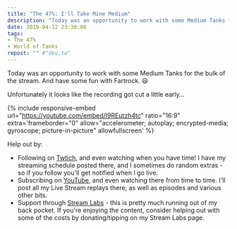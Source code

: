 ```yaml
---
title: "The 47%: I'll Take Mine Medium"
description: "Today was an opportunity to work with some Medium Tanks for the bulk of the stream. And have some fun with Fartrock."
date: 2019-04-12 23:30:00
tags:
- The 47%
- World of Tanks
repost: "" #"dev.to"
---
```


Today was an opportunity to work with some Medium Tanks for the bulk of the stream. And have some fun with Fartrock. :smiley:

Unfortunately it looks like the recording got cut a little early&hellip;

<!--more-->

{% include responsive-embed url="https://youtube.com/embed/l9REutzh4tc" ratio="16:9" extra='frameborder="0" allow="accelerometer; autoplay; encrypted-media; gyroscope; picture-in-picture" allowfullscreen' %}

Help out by:
 * Following on [Twtich](https://twitch.tv/AnonJr_Live), and even watching when you have time! I have my streaming schedule posted there, and I sometimes do random extras - so if you follow you'll get notified when I go live.
 * Subscribing on [YouTube](http://www.youtube.com/channel/UCXafqhKHbkSUIrq0LAuu0tw), and even watching there from time to time. I'll post all my Live Stream replays there, as well as episodes and various other bits.
 * Support through [Stream Labs](https://streamlabs.com/anonjr_live) - this is pretty much running out of my back pocket. If you're enjoying the content, consider helping out with some of the costs by donating/tipping on my Stream Labs page.